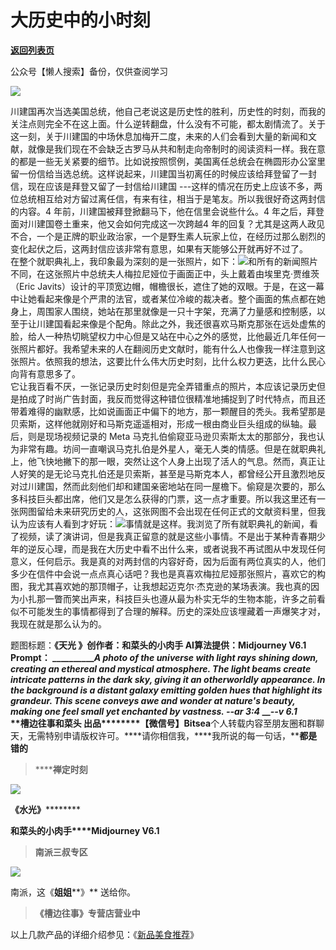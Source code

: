 # 大历史中的小时刻

[**返回列表页**](/gzh/槽边往事)

公众号【懒人搜索】备份，仅供查阅学习

![](https://mmbiz.qpic.cn/mmbiz_jpg/Ia6gU9JNtkpMpNfUDRQBic2lCg7EzFDhy4Z6LcSYfPIqibl0ibleW91vhsgbZWfLTKwQicPZKBQG1oe6iaMtRsHTF1g/640?wx_fmt=jpeg&from;=appmsg)

川建国再次当选美国总统，他自己老说这是历史性的胜利，历史性的时刻，而我的关注点则完全不在这上面。什么逆转翻盘，什么没有不可能，都太剧情流了。关于这一刻，关于川建国的中场休息加梅开二度，未来的人们会看到大量的新闻和文献，就像是我们现在不会缺乏古罗马从共和制走向帝制时的阅读资料一样。我在意的都是一些无关紧要的细节。比如说按照惯例，美国离任总统会在椭圆形办公室里留一份信给当选总统。这样说起来，川建国当初离任的时候应该给拜登留了一封信，现在应该是拜登又留了一封信给川建国
---这样的情况在历史上应该不多，两位总统相互给对方留过离任信，有来有往，相当于是笔友。所以我很好奇这两封信的内容。4
年前，川建国被拜登掀翻马下，他在信里会说些什么。4 年之后，拜登面对川建国卷土重来，他又会如何完成这一次跨越4
年的回复？尤其是这两人政见不合，一个是正牌的职业政治家，一个是野生素人玩家上位，在经历过那么剧烈的变化起伏之后，这两封信应该非常有意思，如果有天能够公开就再好不过了。  
在整个就职典礼上，我印象最为深刻的是一张照片，如下：![](https://mmbiz.qpic.cn/mmbiz_jpg/Ia6gU9JNtkpMpNfUDRQBic2lCg7EzFDhy2Q5wGghiaKMVoicP9dEDv3IBDFUyVTrO1EK48cv2KJD5Rcwjsfs6GGTQ/640?wx_fmt=jpeg&from;=appmsg)和所有的新闻照片不同，在这张照片中总统夫人梅拉尼娅位于画面正中，头上戴着由埃里克·贾维茨（Eric
Javits）设计的平顶宽边帽，帽檐很长，遮住了她的双眼。于是，在这一幕中让她看起来像是个严肃的法官，或者某位冷峻的裁决者。整个画面的焦点都在她身上，周围家人围绕，她站在那里就像是一只十字架，充满了力量感和控制感，以至于让川建国看起来像是个配角。除此之外，我还很喜欢马斯克那张在远处虚焦的脸，给人一种热切眺望权力中心但是又站在中心之外的感觉，比他最近几年任何一张照片都好。我希望未来的人在翻阅历史文献时，能有什么人也像我一样注意到这张照片。依照我的想法，这要比什么伟大历史时刻，比什么权力更迭，比什么民心向背有意思多了。  
它让我百看不厌，一张记录历史时刻但是完全弄错重点的照片，本应该记录历史但是拍成了时尚广告封面，我反而觉得这种错位很精准地捕捉到了时代特点，而且还带着难得的幽默感，比如说画面正中偏下的地方，那一颗醒目的秃头。我希望那是贝索斯，这样他就刚好和马斯克遥遥相对，形成一根由商业巨头组成的纵轴。最后，则是现场视频记录的
Meta
马克扎伯偷窥亚马逊贝索斯太太的那部分，我也认为非常有趣。坊间一直嘲讽马克扎伯是外星人，毫无人类的情感。但是在就职典礼上，他飞快地撇下的那一眼，突然让这个人身上出现了活人的气息。然而，真正让人好笑的是无论马克扎伯还是贝索斯，甚至是马斯克本人，都曾经公开且激烈地反对过川建国，然而此刻他们却和建国亲密地站在同一屋檐下。偷窥是次要的，那么多科技巨头都出席，他们又是怎么获得的门票，这一点才重要。所以我这里还有一张网图留给未来研究历史的人，这张网图不会出现在任何正式的文献资料里，但我认为应该有人看到才好玩：![](https://mmbiz.qpic.cn/mmbiz_jpg/Ia6gU9JNtkpMpNfUDRQBic2lCg7EzFDhyzSzq1hQtFaXBdFxicKeJuT9oCNGp9PaDo1vEyjqx73hiagRLbibZPrZdw/640?wx_fmt=jpeg&from;=appmsg)事情就是这样。我浏览了所有就职典礼的新闻，看了视频，读了演讲词，但是我真正留意的就是这些小事情。不是出于某种青春期少年的逆反心理，而是我在大历史中看不出什么来，或者说我不再试图从中发现任何意义，任何启示。我是真的对两封信的内容好奇，因为后面有两位真实的人，他们多少在信件中会说一点点真心话吧？我也是真喜欢梅拉尼娅那张照片，喜欢它的构图，我尤其喜欢她的那顶帽子，让我想起迈克尔·杰克逊的某场表演。我也真的因为小扎那一瞥而笑出声来，科技巨头也遵从最为朴实无华的生物本能，许多之前看似不可能发生的事情都得到了合理的解释。历史的深处应该埋藏着一声爆笑才对，我现在就是那么认为的。  
  
题图标题：**《天光 》******创作者：**和菜头的小肉手** AI算法提供：**Midjourney V6.1** Prompt：
_________________A photo of the universe with light rays shining down,
creating an ethereal and mystical atmosphere. The light beams create intricate
patterns in the dark sky, giving it an otherworldly appearance. In the
background is a distant galaxy emitting golden hues that highlight its
grandeur. This scene conveys awe and wonder at nature's beauty, making one
feel small yet enchanted by vastness. --ar 3:4_______ ___\--v 6.1_  
**槽边往事****和菜头
出品**********【微信号】****Bitsea******个人转载内容至朋友圈和群聊天，无需特别申请版权许可。****请你相信我，****我所说的每一句话，****都是错的**

> ******禅定时刻**

![](https://mmbiz.qpic.cn/mmbiz_jpg/Ia6gU9JNtkpMpNfUDRQBic2lCg7EzFDhyE09UwX7QicgkcWuj5Ean7AScvicyTE8fIBxlWiaK1E6EUrf43ZYjLsrnQ/640?wx_fmt=jpeg&from;=appmsg)

******《水光**》************

**和菜头的小肉手****Midjourney V6.1**

> **南派三叔专区**

![](https://mmbiz.qpic.cn/mmbiz_jpg/Ia6gU9JNtkpMpNfUDRQBic2lCg7EzFDhyMy8eTN4GBePyxia4eNQWpaZTk0iaaV88ccgwYKTd9AMsptyoibINz9yJg/640?wx_fmt=jpeg&from;=appmsg)

南派，这《**姐姐****》** 送给你。

> **《槽边往事》专营店营业中**

以上几款产品的详细介绍参见：《[新品美食推荐](https://mp.weixin.qq.com/s?__biz=MjM5MjAzODU2MA==&mid=2652801681&idx=1&sn=14620ec952928e23d02fc38dcf3acdeb&scene=21#wechat_redirect)》

  

